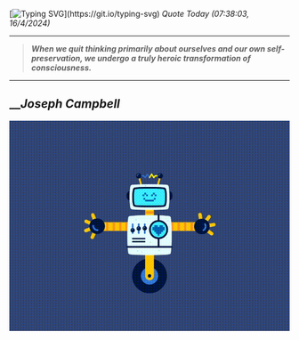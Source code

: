 [![Typing SVG](https://readme-typing-svg.herokuapp.com?font=Press+Start+2P&color=C2F784&size=35&width=900&height=100&lines=Hello+World%2C+I'm+Hung+!)](https://git.io/typing-svg) 
_Quote Today (07:38:03, 16/4/2024)_
___
>**_When we quit thinking primarily about ourselves and our own self-preservation, we undergo a truly heroic transformation of consciousness._**
___

## __**_Joseph Campbell_**

![RobotDance](src/assets/images/robot-dancing-dribble.gif?style=center)
